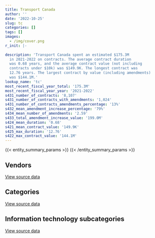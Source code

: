 ```yaml
---
title: Transport Canada
author: ''
date: '2022-10-25'
slug: tc
categories: []
tags: []
images:
  - /img/cover.png
r_init: |-
  
description: 'Transport Canada spent an estimated $175.3M
  in 2021-2022 on contracts. The average contract duration
  was 0.68 years, and the average contract value (not including
  contracts under $10k) was $149.9K. The longest contract was
  12.76 years. The largest contract by value (including amendments)
  was $144.1M.'
lookup_name: 'tc'
most_recent_fiscal_year_total: '175.3M'
most_recent_fiscal_year_year: '2021-2022'
s431_number_of_contracts: '8,107'
s431_number_of_contracts_with_amendments: '1,024'
s431_number_of_contracts_amendments_percentage: '13%'
s432_mean_amendment_increase_percentage: '79%'
s434_mean_number_of_amendments: '2.59'
s433_total_amendment_increase_value: '199.0M'
s424_mean_duration: '0.68'
s421_mean_contract_value: '149.9K'
s425_max_duration: '12.76'
s422_max_contract_value: '144.1M'
---
```


<script src="/rmarkdown-libs/htmlwidgets/htmlwidgets.js"></script>
<link href="/rmarkdown-libs/datatables-css/datatables-crosstalk.css" rel="stylesheet" />
<script src="/rmarkdown-libs/datatables-binding/datatables.js"></script>
<script src="/rmarkdown-libs/jquery/jquery-3.6.0.min.js"></script>
<link href="/rmarkdown-libs/dt-core-bootstrap/css/dataTables.bootstrap.min.css" rel="stylesheet" />
<link href="/rmarkdown-libs/dt-core-bootstrap/css/dataTables.bootstrap.extra.css" rel="stylesheet" />
<script src="/rmarkdown-libs/dt-core-bootstrap/js/jquery.dataTables.min.js"></script>
<script src="/rmarkdown-libs/dt-core-bootstrap/js/dataTables.bootstrap.min.js"></script>
<link href="/rmarkdown-libs/crosstalk/css/crosstalk.min.css" rel="stylesheet" />
<script src="/rmarkdown-libs/crosstalk/js/crosstalk.min.js"></script>
<script src="/rmarkdown-libs/htmlwidgets/htmlwidgets.js"></script>
<link href="/rmarkdown-libs/datatables-css/datatables-crosstalk.css" rel="stylesheet" />
<script src="/rmarkdown-libs/datatables-binding/datatables.js"></script>
<script src="/rmarkdown-libs/jquery/jquery-3.6.0.min.js"></script>
<link href="/rmarkdown-libs/dt-core-bootstrap/css/dataTables.bootstrap.min.css" rel="stylesheet" />
<link href="/rmarkdown-libs/dt-core-bootstrap/css/dataTables.bootstrap.extra.css" rel="stylesheet" />
<script src="/rmarkdown-libs/dt-core-bootstrap/js/jquery.dataTables.min.js"></script>
<script src="/rmarkdown-libs/dt-core-bootstrap/js/dataTables.bootstrap.min.js"></script>
<link href="/rmarkdown-libs/crosstalk/css/crosstalk.min.css" rel="stylesheet" />
<script src="/rmarkdown-libs/crosstalk/js/crosstalk.min.js"></script>
<script src="/rmarkdown-libs/htmlwidgets/htmlwidgets.js"></script>
<link href="/rmarkdown-libs/datatables-css/datatables-crosstalk.css" rel="stylesheet" />
<script src="/rmarkdown-libs/datatables-binding/datatables.js"></script>
<script src="/rmarkdown-libs/jquery/jquery-3.6.0.min.js"></script>
<link href="/rmarkdown-libs/dt-core-bootstrap/css/dataTables.bootstrap.min.css" rel="stylesheet" />
<link href="/rmarkdown-libs/dt-core-bootstrap/css/dataTables.bootstrap.extra.css" rel="stylesheet" />
<script src="/rmarkdown-libs/dt-core-bootstrap/js/jquery.dataTables.min.js"></script>
<script src="/rmarkdown-libs/dt-core-bootstrap/js/dataTables.bootstrap.min.js"></script>
<link href="/rmarkdown-libs/crosstalk/css/crosstalk.min.css" rel="stylesheet" />
<script src="/rmarkdown-libs/crosstalk/js/crosstalk.min.js"></script>

{{< entity_summary_params >}}
{{< /entity_summary_params >}}

## Vendors

<div id="htmlwidget-1" style="width:100%;height:auto;" class="datatables html-widget"></div>
<script type="application/json" data-for="htmlwidget-1">{"x":{"style":"bootstrap","filter":"none","vertical":false,"data":[["<a href=\"/vendors/175_303_canada/\">175 303 Canada<\/a>","<a href=\"/vendors/175303_canada/\">175303 Canada<\/a>","<a href=\"/vendors/abb/\">ABB<\/a>","<a href=\"/vendors/accenture/\">Accenture<\/a>","<a href=\"/vendors/acklands_grainger/\">Acklands Grainger<\/a>","<a href=\"/vendors/act/\">ACT<\/a>","<a href=\"/vendors/adga_group/\">ADGA Group<\/a>","<a href=\"/vendors/adrm_technology_consulting/\">ADRM Technology Consulting<\/a>","<a href=\"/vendors/advanced_business_interiors/\">Advanced Business Interiors<\/a>","<a href=\"/vendors/aecom/\">AECOM<\/a>","<a href=\"/vendors/aero_supplies/\">Aero Supplies<\/a>","<a href=\"/vendors/aeropro/\">Aeropro<\/a>","<a href=\"/vendors/agilent/\">Agilent<\/a>","<a href=\"/vendors/ainsworth/\">Ainsworth<\/a>","<a href=\"/vendors/air_inuit/\">Air Inuit<\/a>","<a href=\"/vendors/air_tindi/\">Air Tindi<\/a>","<a href=\"/vendors/airbus/\">Airbus<\/a>","<a href=\"/vendors/allseating/\">Allseating<\/a>","<a href=\"/vendors/alpine_aerotech/\">Alpine Aerotech<\/a>","<a href=\"/vendors/altis_human_resources/\">Altis Human Resources<\/a>","<a href=\"/vendors/american_bureau_of_shipping/\">American Bureau of Shipping<\/a>","<a href=\"/vendors/aon_reed_stenhouse/\">Aon Reed Stenhouse<\/a>","<a href=\"/vendors/apron_fuel_services/\">Apron Fuel Services<\/a>","<a href=\"/vendors/aps_aviation/\">APS Aviation<\/a>","<a href=\"/vendors/ari_financial_services/\">ARI Financial Services<\/a>","<a href=\"/vendors/artemp_personnel_services/\">Artemp Personnel Services<\/a>","<a href=\"/vendors/asokan_business_interiors/\">Asokan Business Interiors<\/a>","<a href=\"/vendors/atlantic_business_interiors/\">Atlantic Business Interiors<\/a>","<a href=\"/vendors/av_tech/\">AV Tech<\/a>","<a href=\"/vendors/avi_spl/\">Avi Spl<\/a>","<a href=\"/vendors/avmax_aviation_services/\">Avmax Aviation Services<\/a>","<a href=\"/vendors/bdo_canada/\">BDO Canada<\/a>","<a href=\"/vendors/bell_canada/\">Bell Canada<\/a>","<a href=\"/vendors/bell_textron/\">Bell Textron<\/a>","<a href=\"/vendors/berlitz_canada/\">Berlitz Canada<\/a>","<a href=\"/vendors/beva_global_management/\">Beva Global Management<\/a>","<a href=\"/vendors/bombardier/\">Bombardier<\/a>","<a href=\"/vendors/brandt_tractor/\">Brandt Tractor<\/a>","<a href=\"/vendors/brooks_corning_company/\">Brooks Corning Company<\/a>","<a href=\"/vendors/bubble_technology_industries/\">Bubble Technology Industries<\/a>","<a href=\"/vendors/ca/\">CA<\/a>","<a href=\"/vendors/cae/\">CAE<\/a>","<a href=\"/vendors/calian/\">Calian<\/a>","<a href=\"/vendors/calytera_software/\">Calytera Software<\/a>","<a href=\"/vendors/canada_post/\">Canada Post<\/a>","<a href=\"/vendors/canadian_bank_note_company/\">Canadian Bank Note Company<\/a>","<a href=\"/vendors/canadian_corps_of_commissionaires/\">Canadian Corps of Commissionaires<\/a>","<a href=\"/vendors/canadian_helicopters/\">Canadian Helicopters<\/a>","<a href=\"/vendors/canadian_maritime_engineering/\">Canadian Maritime Engineering<\/a>","<a href=\"/vendors/canon/\">Canon<\/a>","<a href=\"/vendors/carahsoft_technology/\">Carahsoft Technology<\/a>","<a href=\"/vendors/carleton_university/\">Carleton University<\/a>","<a href=\"/vendors/cbci_telecom/\">CBCI Telecom<\/a>","<a href=\"/vendors/cdw_canada/\">CDW Canada<\/a>","<a href=\"/vendors/chantier_davie_canada/\">Chantier Davie Canada<\/a>","<a href=\"/vendors/charron_human_resources/\">Charron Human Resources<\/a>","<a href=\"/vendors/chevron/\">Chevron<\/a>","<a href=\"/vendors/cision_canada/\">Cision Canada<\/a>","<a href=\"/vendors/clariant_canada/\">Clariant Canada<\/a>","<a href=\"/vendors/closereach/\">CloseReach<\/a>","<a href=\"/vendors/cofomo/\">Cofomo<\/a>","<a href=\"/vendors/compugen/\">Compugen<\/a>","<a href=\"/vendors/conference_board_of_canada/\">Conference Board of Canada<\/a>","<a href=\"/vendors/contract_community/\">Contract Community<\/a>","<a href=\"/vendors/convergint_technologies/\">Convergint Technologies<\/a>","<a href=\"/vendors/conversart_consulting/\">Conversart Consulting<\/a>","<a href=\"/vendors/coradix_technology_consulting/\">Coradix Technology Consulting<\/a>","<a href=\"/vendors/corcan/\">Corcan<\/a>","<a href=\"/vendors/cossette_communications/\">Cossette Communications<\/a>","<a href=\"/vendors/cpcs_transcom/\">CPCS Transcom<\/a>","<a href=\"/vendors/crestline_coach/\">Crestline Coach<\/a>","<a href=\"/vendors/csdc_systems/\">CSDC Systems<\/a>","<a href=\"/vendors/csi_leasing_canada/\">Csi Leasing Canada<\/a>","<a href=\"/vendors/dalhousie_university/\">Dalhousie University<\/a>","<a href=\"/vendors/dasco_storage_solutions/\">Dasco Storage Solutions<\/a>","<a href=\"/vendors/dbc_marine_safety_systems/\">DBC Marine Safety Systems<\/a>","<a href=\"/vendors/delco_automation/\">Delco Automation<\/a>","<a href=\"/vendors/dell_computer/\">Dell Computer<\/a>","<a href=\"/vendors/deloitte/\">Deloitte<\/a>","<a href=\"/vendors/dexterra/\">Dexterra<\/a>","<a href=\"/vendors/diligens/\">Diligens<\/a>","<a href=\"/vendors/dillon_consulting/\">Dillon Consulting<\/a>","<a href=\"/vendors/dls_technology/\">DLS Technology<\/a>","<a href=\"/vendors/donna_cona/\">Donna Cona<\/a>","<a href=\"/vendors/dss_marine/\">DSS Marine<\/a>","<a href=\"/vendors/ecole_de_langues_abce/\">Ecole De Langues Abce<\/a>","<a href=\"/vendors/ecole_de_langues_eagle/\">Ecole De Langues Eagle<\/a>","<a href=\"/vendors/ecole_de_langues_la_cite/\">Ecole De Langues La Cite<\/a>","<a href=\"/vendors/ekos_research_associates/\">Ekos Research Associates<\/a>","<a href=\"/vendors/elbit_systems/\">Elbit Systems<\/a>","<a href=\"/vendors/elsevier/\">Elsevier<\/a>","<a href=\"/vendors/entrust/\">Entrust<\/a>","<a href=\"/vendors/environics_research_group/\">Environics Research Group<\/a>","<a href=\"/vendors/equasion_business_technologies_consulting_and_watershed_its_in_cjv/\">Equasion Business Technologies Consulting and Watershed Its In Cjv<\/a>","<a href=\"/vendors/ernst_young/\">Ernst Young<\/a>","<a href=\"/vendors/esri/\">ESRI<\/a>","<a href=\"/vendors/excel_human_resources/\">Excel Human Resources<\/a>","<a href=\"/vendors/fast_forward_french/\">Fast Forward French<\/a>","<a href=\"/vendors/fast_track_staffing/\">Fast Track Staffing<\/a>","<a href=\"/vendors/fca_canada/\">FCA Canada<\/a>","<a href=\"/vendors/federal_express_canada/\">Federal Express Canada<\/a>","<a href=\"/vendors/felix_technology/\">Felix Technology<\/a>","<a href=\"/vendors/field_aviation_company/\">Field Aviation Company<\/a>","<a href=\"/vendors/first_air/\">First Air<\/a>","<a href=\"/vendors/flight_fuels/\">Flight Fuels<\/a>","<a href=\"/vendors/flightsafety_canada/\">FlightSafety Canada<\/a>","<a href=\"/vendors/ford_motor_company/\">Ford Motor Company<\/a>","<a href=\"/vendors/forrester_research/\">Forrester Research<\/a>","<a href=\"/vendors/fort_garry_fire_truck/\">Fort Garry Fire Truck<\/a>","<a href=\"/vendors/francis_canada_truck_centre/\">Francis Canada Truck Centre<\/a>","<a href=\"/vendors/freebalance/\">FreeBalance<\/a>","<a href=\"/vendors/fujitsu/\">Fujitsu<\/a>","<a href=\"/vendors/garda_security_group/\">Garda Security Group<\/a>","<a href=\"/vendors/gartner/\">Gartner<\/a>","<a href=\"/vendors/gatestone/\">Gatestone<\/a>","<a href=\"/vendors/gc_strategies/\">GC Strategies<\/a>","<a href=\"/vendors/general_dynamics/\">General Dynamics<\/a>","<a href=\"/vendors/general_electric_canada/\">General Electric Canada<\/a>","<a href=\"/vendors/general_motors/\">General Motors<\/a>","<a href=\"/vendors/ghd/\">GHD<\/a>","<a href=\"/vendors/glasshouse_systems/\">GlassHouse Systems<\/a>","<a href=\"/vendors/global_knowledge/\">Global Knowledge<\/a>","<a href=\"/vendors/global_upholstery/\">Global Upholstery<\/a>","<a href=\"/vendors/golder_associates/\">Golder Associates<\/a>","<a href=\"/vendors/grand_toy/\">Grand Toy<\/a>","<a href=\"/vendors/graybridge_international_consulting/\">Graybridge International Consulting<\/a>","<a href=\"/vendors/grey_rock_services/\">Grey Rock Services<\/a>","<a href=\"/vendors/groupe_abs/\">Groupe Abs<\/a>","<a href=\"/vendors/halpenny_insurance_brokers/\">Halpenny Insurance Brokers<\/a>","<a href=\"/vendors/harnois_energies/\">Harnois Energies<\/a>","<a href=\"/vendors/haworth/\">Haworth<\/a>","<a href=\"/vendors/helitrades/\">Helitrades<\/a>","<a href=\"/vendors/herold_engineering/\">Herold Engineering<\/a>","<a href=\"/vendors/highline_electric_p_a/\">Highline Electric P A<\/a>","<a href=\"/vendors/hitrac/\">Hitrac<\/a>","<a href=\"/vendors/holman_fenwick_willan/\">Holman Fenwick Willan<\/a>","<a href=\"/vendors/honeywell/\">Honeywell<\/a>","<a href=\"/vendors/houle_electric/\">Houle Electric<\/a>","<a href=\"/vendors/hypertec/\">Hypertec<\/a>","<a href=\"/vendors/ibiska_telecom/\">Ibiska Telecom<\/a>","<a href=\"/vendors/idp_group/\">Idp Group<\/a>","<a href=\"/vendors/ihs_global/\">IHS Global<\/a>","<a href=\"/vendors/imp_group/\">IMP Group<\/a>","<a href=\"/vendors/imperial_oil/\">Imperial Oil<\/a>","<a href=\"/vendors/info_tech_research_group/\">Info Tech Research Group<\/a>","<a href=\"/vendors/insa/\">INSA<\/a>","<a href=\"/vendors/insight_software_canada/\">Insight Software Canada<\/a>","<a href=\"/vendors/institut_national_d_optique/\">Institut National D’Optique<\/a>","<a href=\"/vendors/institute_on_governance/\">Institute On Governance<\/a>","<a href=\"/vendors/inter_outaouais/\">Inter Outaouais<\/a>","<a href=\"/vendors/ipsos/\">Ipsos<\/a>","<a href=\"/vendors/ipss/\">IPSS<\/a>","<a href=\"/vendors/iron_mountain/\">Iron Mountain<\/a>","<a href=\"/vendors/irving_oil/\">Irving Oil<\/a>","<a href=\"/vendors/itex/\">ITEX<\/a>","<a href=\"/vendors/ivan_s_camera/\">Ivan S Camera<\/a>","<a href=\"/vendors/j_j_trailers_manufacturers_and_sales/\">J J Trailers Manufacturers and Sales<\/a>","<a href=\"/vendors/jasco_applied_sciences_canada/\">JASCO Applied Sciences Canada<\/a>","<a href=\"/vendors/jcb/\">Jcb<\/a>","<a href=\"/vendors/jht_defense/\">JHT Defense<\/a>","<a href=\"/vendors/juno_risk_solutions/\">Juno Risk Solutions<\/a>","<a href=\"/vendors/kenn_borek_air/\">Kenn Borek Air<\/a>","<a href=\"/vendors/knoll_north_america/\">Knoll North America<\/a>","<a href=\"/vendors/knowledge_circle/\">Knowledge Circle<\/a>","<a href=\"/vendors/kone/\">KONE<\/a>","<a href=\"/vendors/kongsberg/\">Kongsberg<\/a>","<a href=\"/vendors/konica_minolta_business_solutions/\">Konica Minolta Business Solutions<\/a>","<a href=\"/vendors/kpmg/\">KPMG<\/a>","<a href=\"/vendors/kromar_printing/\">Kromar Printing<\/a>","<a href=\"/vendors/kubota_canada/\">Kubota Canada<\/a>","<a href=\"/vendors/l3harris/\">L3Harris<\/a>","<a href=\"/vendors/language_research_development_group/\">Language Research Development Group<\/a>","<a href=\"/vendors/lean_agility/\">Lean Agility<\/a>","<a href=\"/vendors/leger_marketing/\">Leger Marketing<\/a>","<a href=\"/vendors/lengkeek_vessel_engineering/\">Lengkeek Vessel Engineering<\/a>","<a href=\"/vendors/les_enquetes_henri/\">Les Enquetes Henri<\/a>","<a href=\"/vendors/les_entreprises_fervel/\">Les Entreprises Fervel<\/a>","<a href=\"/vendors/lionbridge/\">Lionbridge<\/a>","<a href=\"/vendors/lro_staffing/\">LRO Staffing<\/a>","<a href=\"/vendors/lumina_it/\">Lumina IT<\/a>","<a href=\"/vendors/m_d_charlton/\">M D Charlton<\/a>","<a href=\"/vendors/macdonald_dettwiler_and_associates/\">MacDonald Dettwiler and Associates<\/a>","<a href=\"/vendors/makwa_resourcing/\">Makwa Resourcing<\/a>","<a href=\"/vendors/malatest/\">Malatest<\/a>","<a href=\"/vendors/manpower_services_canada/\">Manpower Services Canada<\/a>","<a href=\"/vendors/maplesoft_consulting/\">Maplesoft Consulting<\/a>","<a href=\"/vendors/marine_recycling/\">Marine Recycling<\/a>","<a href=\"/vendors/maxsys_staffing_and_consulting/\">Maxsys Staffing and Consulting<\/a>","<a href=\"/vendors/mcgill_university/\">Mcgill University<\/a>","<a href=\"/vendors/mcmaster_university/\">Mcmaster University<\/a>","<a href=\"/vendors/media_q/\">Media Q<\/a>","<a href=\"/vendors/megalexis_communications/\">Megalexis Communications<\/a>","<a href=\"/vendors/meltwater/\">Meltwater<\/a>","<a href=\"/vendors/michelin/\">Michelin<\/a>","<a href=\"/vendors/microsoft_canada/\">Microsoft Canada<\/a>","<a href=\"/vendors/mid_canada_mod_center/\">Mid Canada Mod Center<\/a>","<a href=\"/vendors/mindwire_systems/\">Mindwire Systems<\/a>","<a href=\"/vendors/mitsubishi_motor_sales/\">Mitsubishi Motor Sales<\/a>","<a href=\"/vendors/mkds_training/\">Mkds Training<\/a>","<a href=\"/vendors/mnp/\">MNP<\/a>","<a href=\"/vendors/morpho_canada/\">Morpho Canada<\/a>","<a href=\"/vendors/multishred/\">Multishred<\/a>","<a href=\"/vendors/mustang_survival/\">Mustang Survival<\/a>","<a href=\"/vendors/nations_translation_group/\">Nations Translation Group<\/a>","<a href=\"/vendors/nattiq/\">NATTIQ<\/a>","<a href=\"/vendors/naut_mawt_tribal_council/\">Naut’sa mawt Tribal Council<\/a>","<a href=\"/vendors/nav_canada/\">NAV Canada<\/a>","<a href=\"/vendors/newfound_recruiting/\">Newfound Recruiting<\/a>","<a href=\"/vendors/nielsen/\">Nielsen<\/a>","<a href=\"/vendors/nikon_canada/\">Nikon Canada<\/a>","<a href=\"/vendors/nisha_techonologies/\">Nisha Techonologies<\/a>","<a href=\"/vendors/northern_micro/\">Northern Micro<\/a>","<a href=\"/vendors/nortrax_canada/\">Nortrax Canada<\/a>","<a href=\"/vendors/nova_networks/\">Nova Networks<\/a>","<a href=\"/vendors/novipro/\">Novipro<\/a>","<a href=\"/vendors/nua_office/\">NUA Office<\/a>","<a href=\"/vendors/nuix_north_america/\">Nuix North America<\/a>","<a href=\"/vendors/online_constructors/\">Online Constructors<\/a>","<a href=\"/vendors/onx_enterprise_solutions/\">OnX Enterprise Solutions<\/a>","<a href=\"/vendors/opentext/\">OpenText<\/a>","<a href=\"/vendors/opsis/\">OPSIS<\/a>","<a href=\"/vendors/optiv_canada_federal/\">Optiv Canada Federal<\/a>","<a href=\"/vendors/oracle_canada/\">Oracle Canada<\/a>","<a href=\"/vendors/orangutech/\">Orangutech<\/a>","<a href=\"/vendors/ottawa_business_interiors/\">Ottawa Business Interiors<\/a>","<a href=\"/vendors/oxford_economics_usa/\">Oxford Economics USA<\/a>","<a href=\"/vendors/paladin_group/\">Paladin Group<\/a>","<a href=\"/vendors/palfinger_marine/\">PALFINGER Marine<\/a>","<a href=\"/vendors/parkland/\">Parkland<\/a>","<a href=\"/vendors/patlon_aircraft_industries/\">Patlon Aircraft Industries<\/a>","<a href=\"/vendors/pattison_sign_group/\">Pattison Sign Group<\/a>","<a href=\"/vendors/peerless_garments/\">Peerless Garments<\/a>","<a href=\"/vendors/petro_air_services/\">Petro Air Services<\/a>","<a href=\"/vendors/petrovalue_products/\">PetroValue Products<\/a>","<a href=\"/vendors/phaselock_systems_international/\">Phaselock Systems International<\/a>","<a href=\"/vendors/phoenix_strategic_perspectives/\">Phoenix Strategic Perspectives<\/a>","<a href=\"/vendors/pitney_bowes/\">Pitney Bowes<\/a>","<a href=\"/vendors/planet_labs/\">Planet Labs<\/a>","<a href=\"/vendors/pmg_technologies/\">PMG Technologies<\/a>","<a href=\"/vendors/podolinsky_equipment/\">Podolinsky Equipment<\/a>","<a href=\"/vendors/portage_personnel/\">Portage Personnel<\/a>","<a href=\"/vendors/pra/\">PRA<\/a>","<a href=\"/vendors/precisionit/\">PrecisionIT<\/a>","<a href=\"/vendors/pricewaterhouse_coopers/\">Pricewaterhouse Coopers<\/a>","<a href=\"/vendors/primex_project_management/\">PRIMEX Project Management<\/a>","<a href=\"/vendors/printers_plus/\">Printers Plus<\/a>","<a href=\"/vendors/prologic_systems/\">Prologic Systems<\/a>","<a href=\"/vendors/promaxis/\">Promaxis<\/a>","<a href=\"/vendors/proquest/\">ProQuest<\/a>","<a href=\"/vendors/prosci_canada/\">Prosci Canada<\/a>","<a href=\"/vendors/protak_consulting_group/\">Protak Consulting Group<\/a>","<a href=\"/vendors/purelogic/\">PureLogic<\/a>","<a href=\"/vendors/purespirit_solutions/\">PureSpirIT Solutions<\/a>","<a href=\"/vendors/purolator/\">Purolator<\/a>","<a href=\"/vendors/qmr/\">QMR<\/a>","<a href=\"/vendors/quantum_management_services/\">Quantum Management Services<\/a>","<a href=\"/vendors/quorum/\">Quorum<\/a>","<a href=\"/vendors/rampart_international/\">Rampart International<\/a>","<a href=\"/vendors/randstad/\">Randstad<\/a>","<a href=\"/vendors/raymond_chabot_grant_thornton/\">Raymond Chabot Grant Thornton<\/a>","<a href=\"/vendors/rhea/\">RHEA<\/a>","<a href=\"/vendors/ricoh/\">Ricoh<\/a>","<a href=\"/vendors/risk_sciences_international/\">Risk Sciences International<\/a>","<a href=\"/vendors/rms_software/\">Rms Software<\/a>","<a href=\"/vendors/rockwell_collins_canada/\">Rockwell Collins Canada<\/a>","<a href=\"/vendors/rogers/\">Rogers<\/a>","<a href=\"/vendors/rosborough_boats/\">Rosborough Boats<\/a>","<a href=\"/vendors/roxboro_excavation/\">Roxboro Excavation<\/a>","<a href=\"/vendors/s_p_global_market_intelligence/\">S P Global Market Intelligence<\/a>","<a href=\"/vendors/salish_sea_industrial_services/\">Salish Sea Industrial Services<\/a>","<a href=\"/vendors/samson_associes/\">Samson Associes<\/a>","<a href=\"/vendors/sap/\">SAP<\/a>","<a href=\"/vendors/sas_institute/\">SAS Institute<\/a>","<a href=\"/vendors/serco/\">Serco<\/a>","<a href=\"/vendors/sharp_electronics/\">Sharp Electronics<\/a>","<a href=\"/vendors/shell_canada_products/\">Shell Canada Products<\/a>","<a href=\"/vendors/shi_canada/\">SHI Canada<\/a>","<a href=\"/vendors/si_systems/\">SI Systems<\/a>","<a href=\"/vendors/sierra_systems_group/\">Sierra Systems Group<\/a>","<a href=\"/vendors/simex_defence/\">Simex Defence<\/a>","<a href=\"/vendors/simplex_grinnell/\">Simplex Grinnell<\/a>","<a href=\"/vendors/slr_consulting_canada/\">SLR Consulting Canada<\/a>","<a href=\"/vendors/snap_on_tools/\">Snap On Tools<\/a>","<a href=\"/vendors/snc_lavalin/\">SNC Lavalin<\/a>","<a href=\"/vendors/softchoice/\">Softchoice<\/a>","<a href=\"/vendors/solotech/\">Solotech<\/a>","<a href=\"/vendors/southwest_research_institute/\">Southwest Research Institute<\/a>","<a href=\"/vendors/st_airborne_systems/\">ST Airborne Systems<\/a>","<a href=\"/vendors/stantec/\">Stantec<\/a>","<a href=\"/vendors/stoneworks_technologies/\">Stoneworks Technologies<\/a>","<a href=\"/vendors/stratos/\">Stratos<\/a>","<a href=\"/vendors/suncor_energy/\">Suncor Energy<\/a>","<a href=\"/vendors/systematix_solutions/\">Systematix Solutions<\/a>","<a href=\"/vendors/systemscope/\">Systemscope<\/a>","<a href=\"/vendors/tag_hr/\">Tag HR<\/a>","<a href=\"/vendors/tankatek/\">Tankatek<\/a>","<a href=\"/vendors/teknion/\">Teknion<\/a>","<a href=\"/vendors/teksystems_canada/\">TEKsystems Canada<\/a>","<a href=\"/vendors/telus_canada/\">Telus Canada<\/a>","<a href=\"/vendors/tenaquip/\">Tenaquip<\/a>","<a href=\"/vendors/teramach_technologies/\">Teramach Technologies<\/a>","<a href=\"/vendors/terra_sense_analytics/\">Terra Sense Analytics<\/a>","<a href=\"/vendors/tes_contract_services/\">TES Contract Services<\/a>","<a href=\"/vendors/testforce_systems/\">Testforce Systems<\/a>","<a href=\"/vendors/tetra_tech/\">Tetra Tech<\/a>","<a href=\"/vendors/the_aim_group/\">The AIM Group<\/a>","<a href=\"/vendors/the_halifax_computer_consulting_group/\">The Halifax Computer Consulting Group<\/a>","<a href=\"/vendors/the_masha_krupp_translation_group/\">The Masha Krupp Translation Group<\/a>","<a href=\"/vendors/the_right_door_consulting/\">The Right Door Consulting<\/a>","<a href=\"/vendors/thermo_fisher_scientific/\">Thermo Fisher Scientific<\/a>","<a href=\"/vendors/thomson_reuters/\">Thomson Reuters<\/a>","<a href=\"/vendors/thyssenkrupp_elevator/\">Thyssenkrupp Elevator<\/a>","<a href=\"/vendors/titan_boats/\">Titan Boats<\/a>","<a href=\"/vendors/tld_canada/\">Tld Canada<\/a>","<a href=\"/vendors/toromont/\">Toromont<\/a>","<a href=\"/vendors/toure_cleaning_services/\">Toure Cleaning Services<\/a>","<a href=\"/vendors/toyota/\">Toyota<\/a>","<a href=\"/vendors/tpg_technology_consultants/\">TPG Technology Consultants<\/a>","<a href=\"/vendors/trane_canada/\">Trane Canada<\/a>","<a href=\"/vendors/transpolar_technology/\">Transpolar Technology<\/a>","<a href=\"/vendors/trm_technologies/\">TRM Technologies<\/a>","<a href=\"/vendors/tulmar_safety_systems/\">Tulmar Safety Systems<\/a>","<a href=\"/vendors/tundra_technical_solutions/\">Tundra Technical Solutions<\/a>","<a href=\"/vendors/turtle_island_staffing/\">Turtle Island Staffing<\/a>","<a href=\"/vendors/tyco_integrated_fire_security/\">Tyco Integrated Fire Security<\/a>","<a href=\"/vendors/ubiqus_canada/\">Ubiqus Canada<\/a>","<a href=\"/vendors/unisource/\">Unisource<\/a>","<a href=\"/vendors/united_rentals/\">United Rentals<\/a>","<a href=\"/vendors/universite_de_montreal/\">Universite De Montreal<\/a>","<a href=\"/vendors/universite_laval/\">Universite Laval<\/a>","<a href=\"/vendors/universite_sainte_anne/\">Universite Sainte Anne<\/a>","<a href=\"/vendors/university_of_alaska_fairbanks/\">University of Alaska Fairbanks<\/a>","<a href=\"/vendors/university_of_alberta/\">University of Alberta<\/a>","<a href=\"/vendors/university_of_manitoba/\">University of Manitoba<\/a>","<a href=\"/vendors/university_of_new_brunswick/\">University of New Brunswick<\/a>","<a href=\"/vendors/university_of_ottawa/\">University of Ottawa<\/a>","<a href=\"/vendors/university_of_toronto/\">University of Toronto<\/a>","<a href=\"/vendors/university_of_waterloo/\">University of Waterloo<\/a>","<a href=\"/vendors/university_of_western_ontario/\">University of Western Ontario<\/a>","<a href=\"/vendors/vancouver_fraser_port_authority/\">Vancouver Fraser Port Authority<\/a>","<a href=\"/vendors/vard_marine/\">Vard Marine<\/a>","<a href=\"/vendors/vector_aerospace/\">Vector Aerospace<\/a>","<a href=\"/vendors/veritaaq_technology_house/\">Veritaaq Technology House<\/a>","<a href=\"/vendors/versacom/\">Versacom<\/a>","<a href=\"/vendors/voyageur_aviation/\">Voyageur Aviation<\/a>","<a href=\"/vendors/wajax/\">Wajax<\/a>","<a href=\"/vendors/wartsila/\">Wartsila<\/a>","<a href=\"/vendors/western_petroleum/\">Western Petroleum<\/a>","<a href=\"/vendors/wolters_kluwer/\">Wolters Kluwer<\/a>","<a href=\"/vendors/workdynamics_technologies/\">WorkDynamics Technologies<\/a>","<a href=\"/vendors/wsp/\">WSP<\/a>","<a href=\"/vendors/xanalys_canada/\">Xanalys Canada<\/a>","<a href=\"/vendors/xerox/\">Xerox<\/a>","<a href=\"/vendors/yamaha_motors_canada/\">Yamaha Motors Canada<\/a>","<a href=\"/vendors/zutphen_contractor/\">Zutphen Contractor<\/a>"],[638930.94,399538.44,null,null,null,219813.37,1607443.27,3117517.3,162895.31,111894.79,681129.55,1064138.75,null,null,59228.98,null,null,null,1134189.78,729424.95,3322.98,170019.85,44111.65,1085365,6642.48,null,null,11302.2,null,19016.62,30332.48,null,null,785962.07,203858.62,null,3797967.99,null,null,null,87917.88,null,673692.49,null,10500,127079.77,3419650.75,13560,2859977.77,2231.69,null,1815.61,11306.87,52146.74,null,3199.95,15750,29226.55,220962.84,2991.37,2325469.77,null,200559.75,150845.03,null,null,99750.96,64097.25,292611.25,1905807.77,109135,55521.95,null,null,null,2017346.76,null,null,576397.94,null,5243.92,1924757.55,303817.12,null,null,40051.65,null,78357.05,120244.36,null,null,114844.49,41386.45,null,487332.28,310310.91,11390.4,50838,24860,90368.83,34943.68,164430,66169.9,31001.73,15892.12,10983.07,410536.69,null,null,null,429010,51288.43,null,1514377.36,null,59452.12,null,null,439582.9,21626.32,null,null,45426.29,166141.12,19635,13740.8,null,302813.84,null,426517.75,27847.97,1606929.74,null,null,246395.71,null,326797.85,null,961804.58,978839.07,13560,47373.69,null,644780.32,null,null,null,null,46835,null,null,92134.36,258886.3,369450,11890.16,null,28832.81,1049498.39,467353.75,null,21677.5,1200622.5,null,40519.44,32327.14,24207.99,137880.04,335957.2,null,null,null,null,24408,33866.1,364876.45,null,299279.65,562315.98,null,null,null,null,null,72320,921877.22,46381.76,1432026.68,92423.39,null,25000,null,null,null,11633.63,654431.67,970285.82,3005586.89,419591.25,null,49859.89,503646.69,null,32095.14,5160.7,1273038.54,13387.5,21850.98,24860,null,null,1437132.36,296549.48,229905,1043.01,null,232752.4,null,13072.5,19888,257689.64,326131.88,null,2455256.24,null,143310.74,50553.36,216762.21,null,null,15735.94,null,177975,null,14221.46,113675.01,null,31369.76,10000.5,84683188.08,37792.34,113593.83,null,704290.86,100259.25,null,45572.43,28247.56,1102028.49,null,443445.9,null,null,39460.14,null,228051.32,20672.05,1180423.23,58398.9,60756.43,180050.17,null,108808.85,89579.88,23360.99,28445.63,null,381052.5,32104.35,40459.43,24895.5,592957.76,160394.6,146029.78,null,2002.77,33900,null,2024530.84,83903.21,206146.16,84814.41,null,238981.85,334376.66,50381.12,null,23233.18,182675.99,607965.94,null,24961.7,null,1251944.92,705990.92,151033.63,null,129079.42,773269.57,432287.05,null,null,null,209553.26,125706.97,17640,null,null,43198.67,125752.73,null,null,null,74721.42,null,null,null,692640.59,170359.45,5702.4,104857.02,283529.62,null,null,50625.99,4806.27,189004.99,null,64614.02,32709.43,null,null,null,19171.43,13630.54,247450.41,6859.85,null,null,448492.25,10000,183447.59,4170615.88,208015.58,51767.32,null,15275.83,256959.87,null,10848,292829.03,112077.1,22600,1301702.92,null,null],[954486.32,968417.67,null,null,null,284834.03,574562.84,1219300.16,798025.84,316835.77,1826926.68,1117267.82,null,null,29695.54,37243.08,null,null,1831843.07,1026001.08,15592.45,126321.47,null,1214772,104861.19,null,null,null,null,322768.39,7359876.05,39550,1968918.2,2874931.12,164542.93,8058.31,2444539.58,null,24806.25,null,null,211272.12,208202.11,null,11550,null,3762239.72,16610,1485715.94,2013.18,28807.32,58674.89,null,210507.93,1130000,26258.78,16800,56377.17,82198.16,17899.2,2331840.92,null,271324.19,192460.27,null,24408,112598.83,null,159287.6,1633199.95,null,81166.96,192.68,null,15505.35,null,7251.85,12779.85,1091509.27,null,22947.35,null,385931.72,null,202951.29,27791.73,null,11520,17205.25,null,6925.87,37697.69,78461.81,1216843.29,1675108.1,141375.11,265859.62,34994,41200.16,null,47206.07,235831,2189676.78,94166.67,57091.07,null,100604.1,null,null,248400,298975.05,3754313.35,null,562248.52,23248.36,49563.33,null,29652.98,340383.84,29389.04,149608.38,null,226108.92,354948.26,19635,96494.36,null,355345.83,null,469175.92,54008.56,375184.63,null,null,147354.29,null,450006.77,null,464930.78,53470.61,null,null,null,482903.95,127235.77,null,64635.61,null,null,null,null,208010.24,242108.28,418950,null,37648.55,null,2310073.94,null,null,null,null,24202.03,129990.4,24356.06,null,174979.91,265010.17,405139.92,140416.48,49603.94,null,null,null,523538.67,null,300099.59,null,null,46577.38,24612.34,null,33369.13,16140.73,658365.85,46508.84,1435950.04,50120.31,10097.87,9626.56,null,null,13987.61,null,2571355.63,1703841.21,3565175.26,44933.89,17331.44,93600,496664.67,11469.5,13523.58,24530.08,241686.15,null,17498.22,null,67200,19806.12,1826844.38,1051645.19,null,11929.39,null,null,58815.62,37458.75,null,null,327025.4,null,1708764.68,null,null,4337.26,155715.21,null,null,24744.64,null,140944.9,null,86250,127053.31,null,59550.79,null,15787469.06,null,113905.05,37290,320447.61,81768.16,null,36005.46,null,null,88107.64,161674.75,8553.03,24295,35894.36,42572.22,271856.86,24017.2,1087400.34,80806.73,5232.22,172905.33,null,110405.36,400911.48,12740.75,29299,484483.59,null,77815.83,148967.21,15750,184071.71,160767.36,144640,null,2008.26,46000,null,790064.9,119227.87,527332.21,84488.7,null,330585.66,176304.07,142699.55,44567.99,15570.5,46000,463658.06,103143.06,null,16800,559907.76,761326.03,20569.05,78297.72,227343.78,589554.96,248565.27,53884.49,83902.5,null,559828.42,16207.42,null,null,39324,87126.48,36979.71,56546.06,4324.77,542320.43,174191.33,null,null,null,167912.04,77005.85,953,null,186871.25,14252.78,null,204359.8,4819.44,206495.01,33404.71,null,50000,12924.5,null,1565470.91,9409.09,25000,188398.95,50651.06,2578.16,null,421770.24,282158.43,49764.92,11534255.14,158240.22,19827.09,null,23324.4,84117.1,117792.13,24295,1405243.79,258776.13,18479.8,1436041.86,36750,null],[951878.43,965771.73,674771.7,38974.11,20907.6,293012.79,156784.64,47767.66,463513.11,207056.68,1898667.82,1139253.4,null,13219.5,null,30687.95,39723.53,null,551455.33,1468044.25,39535.88,214874.57,null,1849117.95,126560,15945.24,24780.9,null,11353.78,473954.41,453905.15,null,21744.24,1736578.14,386197.77,14965.44,371590.97,378874.65,null,null,null,null,99463.89,45747.24,null,null,3656366.43,null,95342.43,2007.68,35392.65,69667.64,null,5356.66,2826294.6,12296.87,null,58897.17,265805.37,null,778637.12,null,336386.3,27685,null,null,569640.54,null,282750.59,1213170.56,null,null,98791.52,null,10003.35,null,12939.57,null,1120769.39,3316.25,5531.89,612715.52,202859.39,40000,409592.01,null,42280,107914.05,133615.2,2987820.82,62680.92,null,null,1213518.58,1578664.51,273770.37,297211.84,53056.2,107836.97,null,50976.97,11625.8,null,93909.38,18819.16,null,72460.5,null,15750,null,176638.81,3860997.11,24719.63,540774.87,10651.64,null,null,null,950563.64,null,null,53675,23236.16,175769.24,149588.76,74179.3,null,134103.17,15344.51,431715.37,24747,528339.1,null,null,null,144098850,null,null,1795322.42,60599.36,null,null,288150,447587.25,82778.69,31639.39,87295.84,null,9438.78,164963.05,98157.99,2034,167002.27,null,null,null,null,2095367.82,null,17176.23,null,null,null,199539.44,null,null,123384.74,190423.34,null,90116.8,null,null,null,61830.78,1825403.52,46818.83,299279.65,257241.33,72306.7,73689.3,null,null,347522.25,540255.47,null,33547.36,null,null,52052.13,217273.44,null,null,10985.39,85477.95,2550773.98,1577336.54,955744.27,1479656.21,null,32035.5,null,null,10327.21,75313.06,5002.2,null,10859.82,null,null,null,21745.35,3041871.64,null,null,null,53842.51,39891.76,null,null,58170.25,326131.88,368945,1318552.87,63852.74,null,302187.46,14180.48,239120.85,null,68934.4,12501.81,125091,24719.62,null,21549.67,null,12111.61,null,23913212.14,null,116408.58,null,null,532953.16,24923.55,14811.28,null,null,20681.41,100803.91,18069.77,null,null,14591.39,206633.33,null,1084429.3,13277.5,29380.93,113522.63,94920,96387.86,369113.57,12740.75,65466.9,null,null,77603.22,102852.56,null,277692.38,147193.8,null,36850.43,334.71,null,31203.73,705043.94,null,153011.59,95180.17,null,133437,227889.47,30300.22,null,9532.96,284383,256435.37,18803.2,null,21000,139212.04,79523.75,null,274390.08,72028.44,1224871.05,87414.35,13108,106217.83,634156.81,558298.83,330159.9,null,null,null,55151.64,86691.11,null,17346.6,16189.03,null,39219.26,15750,null,269164.1,262298.17,null,86798.08,222821.25,null,26338.44,null,16220.51,null,44621.75,null,112903.95,93676.73,null,165669.89,48390.91,45200,682668.74,59365.39,20021.84,null,79059.77,1947800.52,39963.44,2122232.98,538684.87,15601.64,null,null,71427.3,201850.37,24973,948365.03,478926.6,38585.2,1143359.54,18900,171873.55],[558087.63,965771.73,null,81016.17,null,699545.44,84170.4,75866.14,435238.62,155886.51,3210289.45,1139253.4,94920,null,null,null,null,184180.14,1493865.5,2245275.88,null,19163.29,21541.22,4374038.02,null,54046.92,null,null,null,822425.44,254202.19,null,null,3432943.95,327599.68,null,255239.92,null,null,2370740,null,36560.58,42511.57,15193.43,null,null,3748981.04,20727.31,null,2007.68,40330.36,41826.67,null,57072.44,3264549.14,22148,null,39168.75,433126.16,null,281091.48,20475.6,251387.27,null,21634.19,null,324071.05,null,110853,839305.28,null,null,194010.78,541255.49,null,null,17319.39,null,1671069.69,9683.45,598.65,465194.87,201681.77,107388.59,318697.78,null,15394,199180.58,34309.63,15805139.12,5834.88,null,132683.44,1213518.58,1077312.94,93079.06,400079.11,66249.48,100639.6,null,50976.97,90788.41,78318.94,93909.38,303837.83,15159.91,61139.11,28933.28,null,17824.78,176238.33,3744055.67,null,918200.98,null,null,125000,null,171935.66,null,null,28323.75,40389.81,312412.79,24150,266319.86,14087.5,153345.82,229797.24,326798.48,24864.94,3968838.05,11523.75,30223.72,null,null,88977.7,41629.36,958666.4,60599.36,null,null,77244.77,302961.6,117965.81,29391.68,null,142770.81,138802.72,null,null,null,159263.37,313534.36,null,null,null,2814746.71,null,33471.62,null,27297.5,12410.07,114043.17,null,null,221557.72,365479.21,null,null,64088.22,110557.65,null,null,1858874.23,7633.2,299279.65,387034.64,229495.17,38890.01,11109.65,141250,192736.01,null,null,null,1692725.09,null,null,40384.11,25015.27,18317.96,null,null,4859055.48,2229160.97,463847.13,773661.4,null,26029.1,null,null,1864.91,64234.56,167636.29,null,11689.77,null,null,null,12706.06,3402068.39,null,null,162593.51,22916.25,64673.41,null,null,115597.82,387795.22,null,2427633.33,20897.26,null,363446.63,null,51829.15,12208.35,null,36769.38,42634.9,null,811072.87,45134.39,141944.43,13327.26,null,8901848.42,676410,456053.93,null,null,572953.16,null,13692.42,null,null,15721.65,84471.26,null,null,null,14591.39,115225.58,null,1662980.96,14592.93,29380.93,null,39422.99,122049.32,369113.57,12740.75,94052.06,null,null,77603.22,474418.12,null,307672.76,null,null,22526.29,null,null,76271.62,940133.78,null,376286.89,90151.4,22600,null,20251.86,1103620.51,137226.54,null,4684533.07,325767.81,null,63901.5,21000,null,null,null,1063700.83,250325.07,1264818.97,null,19750.41,null,568358.48,558298.83,null,null,15208.62,null,null,64589.28,null,13069.35,16189.03,null,307030.8,7093.77,89164.97,441531.22,217574.64,null,149598.65,222821.25,null,34718.85,10689.66,null,null,10498.18,null,14690,160177.99,78462,310100.05,20000,3315.22,137260.72,41956.67,null,30894.87,null,1957800.52,null,1846888.52,659671.83,null,2549594.64,null,263587.73,216351.88,14125,22350.27,252238.12,139859.23,1005652.13,null,110682.97]],"container":"<table class=\"table table-striped table-hover row-border order-column display\">\n  <thead>\n    <tr>\n      <th>Vendor<\/th>\n      <th>2018-2019<\/th>\n      <th>2019-2020<\/th>\n      <th>2020-2021<\/th>\n      <th>2021-2022<\/th>\n    <\/tr>\n  <\/thead>\n<\/table>","options":{"order":[[4,"desc"]],"pageLength":10,"autoWidth":true,"columnDefs":[{"targets":1,"render":"function(data, type, row, meta) {\n    return type !== 'display' ? data : DTWidget.formatCurrency(data, \"$\", 2, 3, \",\", \".\", true, null);\n  }"},{"targets":2,"render":"function(data, type, row, meta) {\n    return type !== 'display' ? data : DTWidget.formatCurrency(data, \"$\", 2, 3, \",\", \".\", true, null);\n  }"},{"targets":3,"render":"function(data, type, row, meta) {\n    return type !== 'display' ? data : DTWidget.formatCurrency(data, \"$\", 2, 3, \",\", \".\", true, null);\n  }"},{"targets":4,"render":"function(data, type, row, meta) {\n    return type !== 'display' ? data : DTWidget.formatCurrency(data, \"$\", 2, 3, \",\", \".\", true, null);\n  }"},{"width":"16%","targets":[1,2,3,4]},{"className":"dt-right","targets":[1,2,3,4]}],"orderClasses":false}},"evals":["options.columnDefs.0.render","options.columnDefs.1.render","options.columnDefs.2.render","options.columnDefs.3.render"],"jsHooks":[]}</script>
<p class="text-right">
<a href="https://github.com/GoC-Spending/contracts-data/tree/main/data/out/departments/tc/summary_by_fiscal_year_by_vendor.csv" class="source-data-link btn btn-link">View source data</a>
</p>

## Categories

<div id="htmlwidget-2" style="width:100%;height:auto;" class="datatables html-widget"></div>
<script type="application/json" data-for="htmlwidget-2">{"x":{"style":"bootstrap","filter":"none","vertical":false,"data":[["<a href=\"/categories/other/\">(Other)<\/a>","<a href=\"/categories/facilities_and_construction/\">Facilities and construction<\/a>","<a href=\"/categories/office_management/\">Office management<\/a>","<a href=\"/categories/professional_services/\">Professional services<\/a>","<a href=\"/categories/information_technology/\">Information technology<\/a>","<a href=\"/categories/medical/\">Medical<\/a>","<a href=\"/categories/transportation_and_logistics/\">Transportation and logistics<\/a>","<a href=\"/categories/industrial_products_and_services/\">Industrial products and services<\/a>","<a href=\"/categories/travel/\">Travel<\/a>","<a href=\"/categories/security_and_protection/\">Security and protection<\/a>","<a href=\"/categories/human_capital/\">Human capital<\/a>"],[null,7200921.95,3834939.94,114909160.38,39572749.3,637365.27,38228190.25,5166142.36,null,3579648.61,3996380.21],[null,10482175.83,4792258.01,36668678.53,42841761.63,615660.07,54101072.25,10947571.52,null,3950862.69,3504581.84],[31056.5,12032841.41,3039210.24,40853516.58,39644107.07,991271.3,182434410.03,8937358.41,69465.61,3954303.3,4622930.99],[457015.37,13012336.21,2980472.84,35671115.21,51855552.76,1043390.99,55602139.55,6528765.75,null,4040996.42,4109816.47]],"container":"<table class=\"table table-striped table-hover row-border order-column display\">\n  <thead>\n    <tr>\n      <th>Category<\/th>\n      <th>2018-2019<\/th>\n      <th>2019-2020<\/th>\n      <th>2020-2021<\/th>\n      <th>2021-2022<\/th>\n    <\/tr>\n  <\/thead>\n<\/table>","options":{"order":[[4,"desc"]],"dom":"t","pageLength":30,"autoWidth":true,"columnDefs":[{"targets":1,"render":"function(data, type, row, meta) {\n    return type !== 'display' ? data : DTWidget.formatCurrency(data, \"$\", 2, 3, \",\", \".\", true, null);\n  }"},{"targets":2,"render":"function(data, type, row, meta) {\n    return type !== 'display' ? data : DTWidget.formatCurrency(data, \"$\", 2, 3, \",\", \".\", true, null);\n  }"},{"targets":3,"render":"function(data, type, row, meta) {\n    return type !== 'display' ? data : DTWidget.formatCurrency(data, \"$\", 2, 3, \",\", \".\", true, null);\n  }"},{"targets":4,"render":"function(data, type, row, meta) {\n    return type !== 'display' ? data : DTWidget.formatCurrency(data, \"$\", 2, 3, \",\", \".\", true, null);\n  }"},{"width":"16%","targets":[1,2,3,4]},{"className":"dt-right","targets":[1,2,3,4]}],"orderClasses":false,"lengthMenu":[10,25,30,50,100]}},"evals":["options.columnDefs.0.render","options.columnDefs.1.render","options.columnDefs.2.render","options.columnDefs.3.render"],"jsHooks":[]}</script>
<p class="text-right">
<a href="https://github.com/GoC-Spending/contracts-data/tree/main/data/out/departments/tc/summary_by_fiscal_year_by_category.csv" class="source-data-link btn btn-link">View source data</a>
</p>
<h2>Information technology subcategories</h2>
<div id="htmlwidget-3" style="width:100%;height:auto;" class="datatables html-widget"></div>
<script type="application/json" data-for="htmlwidget-3">{"x":{"style":"bootstrap","filter":"none","vertical":false,"data":[["<a href=\"/it_subcategories/it_consulting_services/\">IT consulting services<\/a>","<a href=\"/it_subcategories/it_devices_equipment/\">IT devices & equipment<\/a>","<a href=\"/it_subcategories/it_other/\">Other IT (incl. telecommunications)<\/a>","<a href=\"/it_subcategories/it_software_licensing/\">IT software licensing<\/a>"],[26449515.17,3099441.62,2536114.16,7487678.35],[23633882.32,2232184.45,5583340.01,11392354.85],[21828072.1,3388512.29,3943992.14,10483530.54],[20770179.47,6481418.41,8784023.99,15819930.89]],"container":"<table class=\"table table-striped table-hover row-border order-column display\">\n  <thead>\n    <tr>\n      <th>IT subcategory<\/th>\n      <th>2018-2019<\/th>\n      <th>2019-2020<\/th>\n      <th>2020-2021<\/th>\n      <th>2021-2022<\/th>\n    <\/tr>\n  <\/thead>\n<\/table>","options":{"order":[[4,"desc"]],"dom":"t","pageLength":30,"autoWidth":true,"columnDefs":[{"targets":1,"render":"function(data, type, row, meta) {\n    return type !== 'display' ? data : DTWidget.formatCurrency(data, \"$\", 2, 3, \",\", \".\", true, null);\n  }"},{"targets":2,"render":"function(data, type, row, meta) {\n    return type !== 'display' ? data : DTWidget.formatCurrency(data, \"$\", 2, 3, \",\", \".\", true, null);\n  }"},{"targets":3,"render":"function(data, type, row, meta) {\n    return type !== 'display' ? data : DTWidget.formatCurrency(data, \"$\", 2, 3, \",\", \".\", true, null);\n  }"},{"targets":4,"render":"function(data, type, row, meta) {\n    return type !== 'display' ? data : DTWidget.formatCurrency(data, \"$\", 2, 3, \",\", \".\", true, null);\n  }"},{"width":"16%","targets":[1,2,3,4]},{"className":"dt-right","targets":[1,2,3,4]}],"orderClasses":false,"lengthMenu":[10,25,30,50,100]}},"evals":["options.columnDefs.0.render","options.columnDefs.1.render","options.columnDefs.2.render","options.columnDefs.3.render"],"jsHooks":[]}</script>
<p class="text-right">
<a href="https://github.com/GoC-Spending/contracts-data/tree/main/data/out/departments/tc/summary_by_fiscal_year_by_it_subcategory.csv" class="source-data-link btn btn-link">View source data</a>
</p>
